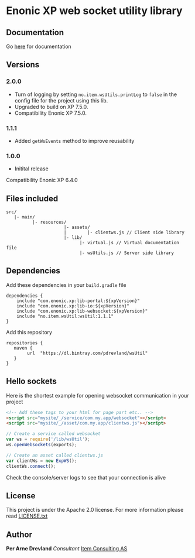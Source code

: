 # Enonic XP web socket utility library #

## Documentation ##

Go [here](https://itemconsulting.github.io/wsutil-server/) for documentation

## Versions ##

### 2.0.0 ###

* Turn of logging by setting `no.item.wsUtils.printLog` to `false` in the config file for the project using this lib.
* Upgraded to build on XP 7.5.0.
* Compatibility Enonic XP 7.5.0.

### 1.1.1 ###

* Added ```getWsEvents``` method to improve reusability

### 1.0.0 ###
 * Initital release

Compatibility Enonic XP 6.4.0




## Files included ##

```
src/
   |- main/
          |- resources/
                      |- assets/
                      |        |- clientws.js // Client side library
                      |- lib/
                            |- virtual.js // Virtual documentation file
                            |- wsUtils.js // Server side library
```

## Dependencies ##

Add these dependencies in your `build.gradle` file
```
dependencies {
    include "com.enonic.xp:lib-portal:${xpVersion}"
    include "com.enonic.xp:lib-io:${xpVersion}"
    include "com.enonic.xp:lib-websocket:${xpVersion}"
    include "no.item.wsUtil:wsUtil:1.1.1"
}
```
Add this repository 
```
repositories {
   maven {
        url  "https://dl.bintray.com/pdrevland/wsUtil"
   }
}
```

## Hello sockets ##

Here is the shortest example for opening websocket communication in your project

```html
<!-- Add these tags to your html for page part etc.. -->
<script src="mysite/_/service/com.my.app/websocket"></script>
<script src="mysite/_/asset/com.my.app/clientws.js"></script>

```
```javascript
// Create a service called websocket
var ws = require('/lib/wsUtil');
ws.openWebsockets(exports);
```
```javascript
// Create an asset called clientws.js
var clientWs = new ExpWS();
clientWs.connect();
```
Check the console/server logs to see that your connection is alive

## License ##

This project is under the Apache 2.0 license. For more information please read [LICENSE.txt](LICENSE)


## Author ##

**Per Arne Drevland** *Consultant* [Item Consulting AS](www.item.no)


